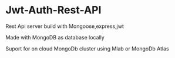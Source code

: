 # Jwt-Auth-Rest-API


Rest Api server build with Mongoose,express,jwt

Made with MongoDB as database locally 

Suport for on cloud MongoDb cluster using Mlab or MongoDb Atlas
